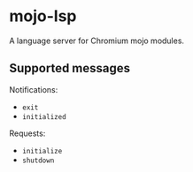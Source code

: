 # mojo-lsp

A language server for Chromium mojo modules.

## Supported messages

Notifications:

- `exit`
- `initialized`

Requests:

- `initialize`
- `shutdown`
